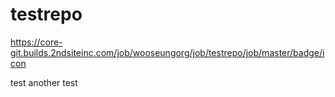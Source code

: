 # testrepo

https://core-git.builds.2ndsiteinc.com/job/wooseungorg/job/testrepo/job/master/badge/icon


test
another test
